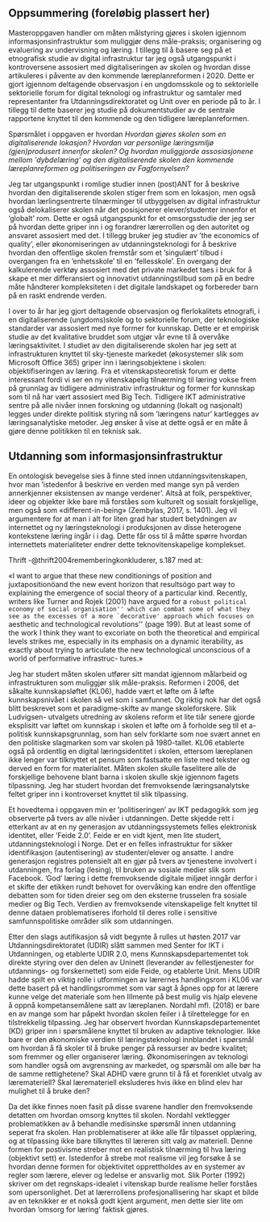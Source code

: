 


## Oppsummering (foreløbig plassert her)

Masteroppgaven handler om måten målstyring gjøres i skolen igjennom informasjonsinfrastruktur som muliggjør dens måle-praksis; organisering og evaluering av undervisning og læring. I tillegg til å basere seg på et etnografisk studie av digital infrastruktur tar jeg også utgangspunkt i kontroversene assosiert med digitaliseringen av skolen og hvordan disse artikuleres i påvente av den kommende læreplanreformen i 2020. Dette er gjort igjennom deltagende observasjon i en ungdomsskole og to sektorielle sektorielle forum for digital teknologi og infrastruktur og samtaler med representanter fra Utdanningsdirektoratet og Unit over en periode på to år. I tillegg til dette baserer jeg studie på dokumentstudier av de sentrale rapportene knyttet til den kommende og den tidligere læreplanreformen.

Spørsmålet i oppgaven er hvordan *Hvordan gjøres skolen som en digitaliserende lokasjon? Hvordan var personlige læringsmiljø (gjen)produsert innenfor skolen? Og hvordan muliggjorde assosiasjonene mellom 'dybdelæring' og den digitaliserende skolen den kommende læreplanreformen og politiseringen av Fagfornyelsen?*

Jeg tar utgangspunkt i romlige studier innen (post)ANT for å beskrive hvordan den digitaliserende skolen stiger frem som en lokasjon, men også hvordan lærlingsentrerte tilnærminger til utbyggelsen av digital infrastruktur også delokaliserer skolen når det posisjonerer elever/studenter innenfor et ’globalt’ rom. Dette er også utgangspunkt for et omsorgsstudie der jeg ser på hvordan dette griper inn i og forandrer lærerrollen og den autoritet og ansvaret assosiert med det. I tillegg bruker jeg studier av ’the economics of quality’, eller økonomiseringen av utdanningsteknologi for å beskrive hvordan den offentlige skolen fremstår som et ’singulært’ tilbud i overgangen fra en ’enhetsskole’ til en ’fellesskole’. En overgang der kalkulerende verktøy assosiert med det private markedet taes i bruk for å skape et mer differansiert og innovativt utdanningstilbud som på en bedre måte håndterer kompleksiteten i det digitale landskapet og forbereder barn på en raskt endrende verden.



I over to år har jeg gjort deltagende observasjon og flerlokalitets etnografi, i en
digitaliserende (ungdoms)skole og to sektorielle forum, der teknologiske standarder var
assosiert med nye former for kunnskap. Dette er et empirisk studie av det kvalitative bruddet
som utgjør vår evne til å overvåke læringsaktivitet. I studiet av den digitaliserende skolen har
jeg sett at infrastrukturen knyttet til sky-tjeneste markedet (økosystemer slik som Microsoft
Office 365) griper inn i læringsobjektene i skolen: objektifiseringen av læring. Fra et
vitenskapsteoretisk forum er dette interessant fordi vi ser en ny vitenskapelig tilnærming til
læring vokse frem på grunnlag av tidligere administrativ infrastruktur og former for kunnskap
som til nå har vært assosiert med Big Tech. Tidligere IKT administrative sentre på alle nivåer
innen forskning og utdanning (lokalt og nasjonalt) legges under direkte politisk styring nå
som ’læringens natur’ kartlegges av læringsanalytiske metoder. Jeg ønsker å vise at dette også
er en måte å gjøre denne politikken til en teknisk sak.


## Utdanning som informasjonsinfrastruktur

En ontologisk bevegelse sies å finne sted innen utdanningsvitenskapen, hvor man ’istedenfor
å beskrive en verden med mange syn på verden annerkjenner eksistensen av mange verdener’.
Altså at folk, perspektiver, ideer og objekter ikke bare må forståes som kulturelt og sosialt
forskjellige, men også som «different-in-being» (Zembylas, 2017, s. 1401). Jeg vil
argumentere for at man i alt for liten grad har studert betydningen av internettet og ny
læringsteknologi i produksjonen av disse heterogene kontekstene læring ingår i i dag. Dette
får oss til å måtte spørre hvordan internettets materialiteter endrer dette teknovitenskapelige
komplekset.

Thrift -@thrift2004rememberingkonkluderer, s.187 med at: 

«I want to argue that these new conditionings of position and
juxtapositionöand the new event horizon that resultsögo part way to explaining the
emergence of social theory of a particular kind. Recently, writers like Turner and Rojek
(2001) have argued for a ``robust political economy of social organisation'' which can
combat some of what they see as the excesses of a more `decorative' approach which
focuses on ``aesthetic and technological revolutions'' (page 199). But at least some of
the work I think they want to excoriate on both the theoretical and empirical levels
strikes me, especially in its emphasis on a dynamic iterability, as exactly about trying to
articulate the new technological unconscious of a world of performative infrastruc-
tures.»


Jeg har studert måten skolen utfører sitt mandat igjennom målarbeid og infrastrukturen som
muliggjør slik måle-praksis. Reformen i 2006, det såkalte kunnskapsløftet (KL06), hadde vært
et løfte om å løfte kunnskapsnivået i skolen så vel som i samfunnet. Og riktig nok har det
også blitt beskrevet som et paradigme-skifte av mange skoleforskere. Slik Ludvigsen-
utvalgets utredning av skolens reform et lite tiår senere gjorde eksplisitt var løftet om
kunnskap i skolen et løfte om å forholde seg til et a-politisk kunnskapsgrunnlag, som han selv
forklarte som noe svært annet en den politiske slagmarken som var skolen på 1980-tallet.
KL06 etablerte også på ordentlig en digital læringsidentitet i skolen, ettersom læreplanen ikke
lenger var tilknyttet et pensum som fastsatte en liste med tekster og derved en form for
materialitet. Måten skolen skulle faselitere alle de forskjellige behovene blant barna i skolen
skulle skje igjennom fagets tilpassning. Jeg har studert hvordan det fremvoksende
læringsanalytske feltet griper inn i kontroverset knyttet til slik tilpassing.

Et hovedtema i oppgaven min er ’politiseringen’ av IKT pedagogikk som jeg observerte på
tvers av alle nivåer i utdanningen. Dette skjedde rett i etterkant av at en ny generasjon av
utdanningssystemets felles elektronisk identitet, eller ’Feide 2.0’. Feide er en vidt kjent, men
lite studert, utdanningsteknologi i Norge. Det er en felles infrastruktur for sikker
identifikasjon (autentisering) av studenter/elever og ansatte. I andre generasjon registres
potensielt alt en gjør på tvers av tjenestene involvert i utdanningen, fra forlag (lesing), til
bruken av sosiale medier slik som Facebook. ’God’ læring i dette fremvoksende digitale
miljøet inngår derfor i et skifte der etikken rundt behovet for overvåking kan endre den
offentlige debatten som for tiden dreier seg om den eksterne trusselen fra sosiale medier og
Big Tech. Verdien av fremvoksende vitenskapelige felt knyttet til denne dataen
problematiseres iforhold til deres rolle i sensitive samfunnspolitiske områder slik som
utdanningen.

Etter den slags autifikasjon så vidt begynte å rulles ut høsten 2017 var Utdanningsdirektoratet
(UDIR) slått sammen med Senter for IKT i Utdanningen, og etablerte UDIR 2.0, mens
Kunnskapsdepartementet tok direkte styring over den delen av Uninett (leverandør av
fellestjenester for utdannings- og forskernettet) som eide Feide, og etablerte Unit. Mens UDIR
hadde spilt en viktig rolle i utformingen av lærernes handlingsrom i KL06 var dette basert på
et handlingsrommet som var sagt å åpnes opp for at lærere kunne velge det materiale som hen
IIImente på best mulig vis hjalp elevene å oppnå kompetansemålene satt av læreplanen. Nordahl
mfl. (2018) er bare en av mange som har påpekt hvordan skolen feiler i å tilrettelegge for en
tilstrekkelig tilpassing. Jeg har observert hvordan Kunnskapsdepartementet (KD) griper inn i
spørsmålene knyttet til bruken av adaptive teknologier. Ikke bare er den økonomiske verdien
til læringsteknologi innblandet i spørsmål om hvordan å få skoler til å bruke penger på
ressurser av bedre kvalitet; som fremmer og eller organiserer læring. Økonomiseringen av
teknologi som handler også om avgrensning av markedet, og spørsmål om alle bør ha de
samme rettighetene? Skal ADHD være grunn til å få et forenklet utvalg av læremateriell? Skal
læremateriell eksluderes hvis ikke en blind elev har mulighet til å bruke den?

Da det ikke finnes noen fasit på disse svarene handler den fremvoksende detatten om hvordan
omsorg knyttes til skolen. Nordahl vektlegger problematikken av å behandle medisinske
spørsmål innen utdanning seperat fra skolen. Han problematiserer at ikke alle får tilpasset
opplæring, og at tilpassing ikke bare tilknyttes til læreren sitt valg av materiell. Denne formen
for postivisme streber mot en realistisk tilnærming til hva læring (objektivt sett) er. Istedenfor
å strebe mot realisme vil jeg forsøke å se hvordan denne formen for objektivitet opprettholdes
av en systemer av regler som lærere, elever og ledelse er ansvarlig mot. Slik Porter (1992)
skriver om det regnskaps-idealet i vitenskap burde realisme heller forståes som upersonlighet.
Det at lærerrollens profesjonallisering har skapt et bilde av en teknikker er et nokså godt kjent
argument, men dette sier lite om hvordan ’omsorg for læring’ faktisk gjøres.
